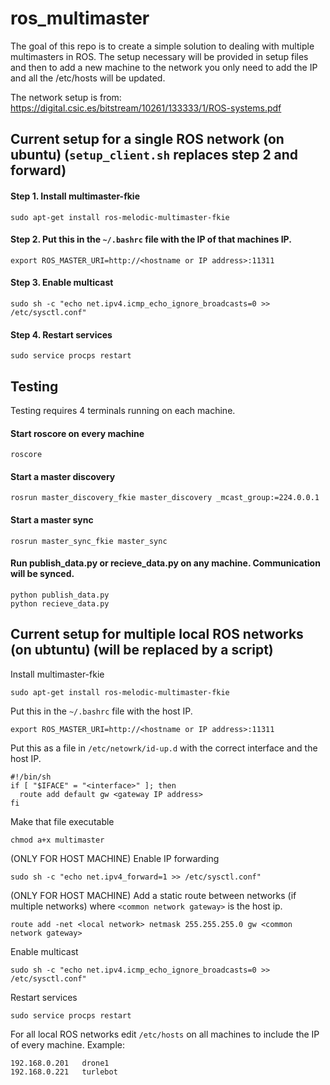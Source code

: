 # ros_multimaster

The goal of this repo is to create a simple solution to dealing with multiple multimasters in ROS. The setup necessary will be provided in setup files and then to add a new machine to the network you only need to add the IP and all the /etc/hosts will be updated.

The network setup is from: https://digital.csic.es/bitstream/10261/133333/1/ROS-systems.pdf

## Current setup for a single ROS network (on ubuntu) (`setup_client.sh` replaces step 2 and forward)

#### Step 1. Install multimaster-fkie
```
sudo apt-get install ros-melodic-multimaster-fkie
``` 
#### Step 2. Put this in the `~/.bashrc` file with the IP of that machines IP.
```
export ROS_MASTER_URI=http://<hostname or IP address>:11311
``` 
#### Step 3. Enable multicast
```
sudo sh -c "echo net.ipv4.icmp_echo_ignore_broadcasts=0 >> /etc/sysctl.conf"
```
#### Step 4. Restart services
```
sudo service procps restart
```
## Testing
Testing requires 4 terminals running on each machine. 
#### Start roscore on every machine
```
roscore
```
#### Start a master discovery
```
rosrun master_discovery_fkie master_discovery _mcast_group:=224.0.0.1
```
#### Start a master sync
```
rosrun master_sync_fkie master_sync
```
#### Run publish_data.py or recieve_data.py on any machine. Communication will be synced.
```
python publish_data.py
python recieve_data.py
```

## Current setup for multiple local ROS networks (on ubtuntu) (will be replaced by a script)

Install multimaster-fkie
```
sudo apt-get install ros-melodic-multimaster-fkie
``` 
Put this in the `~/.bashrc` file with the host IP.
```
export ROS_MASTER_URI=http://<hostname or IP address>:11311
``` 
Put this as a file in `/etc/netowrk/id-up.d` with the correct interface and the host IP. 
```
#!/bin/sh
if [ "$IFACE" = "<interface>" ]; then
  route add default gw <gateway IP address>
fi
```
Make that file executable
```
chmod a+x multimaster
```
(ONLY FOR HOST MACHINE) Enable IP forwarding 
```
sudo sh -c "echo net.ipv4_forward=1 >> /etc/sysctl.conf"
```
(ONLY FOR HOST MACHINE) Add a static route between networks (if multiple networks) 
where `<common network gateway>` is the host ip.
```
route add -net <local network> netmask 255.255.255.0 gw <common network gateway>
```
Enable multicast
```
sudo sh -c "echo net.ipv4.icmp_echo_ignore_broadcasts=0 >> /etc/sysctl.conf"
```
Restart services
```
sudo service procps restart
```
For all local ROS networks edit `/etc/hosts` on all machines to include the IP of every machine. 
Example:
```
192.168.0.201   drone1
192.168.0.221   turlebot
```
